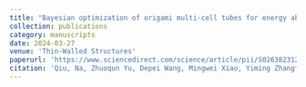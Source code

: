 ```yaml
---
title: "Bayesian optimization of origami multi-cell tubes for energy absorption considering mixed categorical-continuous variables."
collection: publications
category: manuscripts
date: 2024-03-27
venue: 'Thin-Walled Structures'
paperurl: 'https://www.sciencedirect.com/science/article/pii/S0263823124002428'
citation: 'Qiu, Na, Zhuoqun Yu, Depei Wang, Mingwei Xiao, Yiming Zhang*, Nam H. Kim, and Jianguang Fang. "Bayesian optimization of origami multi-cell tubes for energy absorption considering mixed categorical-continuous variables." Thin-Walled Structures 199 (2024): 111799.'
---
```


